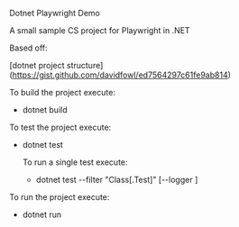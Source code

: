 Dotnet Playwright Demo

A small sample CS project for Playwright in .NET

Based off:

[dotnet project structure] (https://gist.github.com/davidfowl/ed7564297c61fe9ab814)

To build the project execute:
- dotnet build

To test the project execute:
- dotnet test
  
    To run a single test execute:
    - dotnet test --filter "Class[.Test]" [--logger <args>]

To run the project execute:
- dotnet run